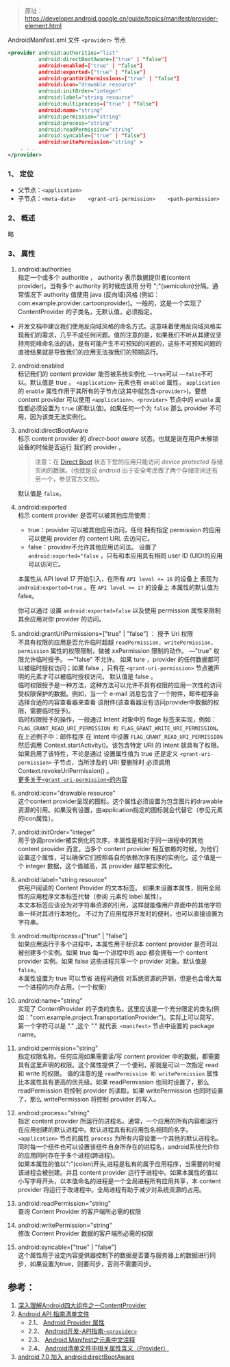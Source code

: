 >原址：https://developer.android.google.cn/guide/topics/manifest/provider-element.html

AndroidManifest.xml 文件 `<provider>` 节点
```xml
<provider android:authorities="list"
          android:directBootAware=["true" | "false"]
          android:enabled=["true" | "false"]
          android:exported=["true" | "false"]
          android:grantUriPermissions=["true" | "false"]
          android:icon="drawable resource"
          android:initOrder="integer"
          android:label="string resource"
          android:multiprocess=["true" | "false"]
          android:name="string"
          android:permission="string"
          android:process="string"
          android:readPermission="string"
          android:syncable=["true" | "false"]
          android:writePermission="string" >
    . . .
</provider>
```
### 1、 定位
- 父节点：`<application>`
- 子节点：`<meta-data>    <grant-uri-permission>    <path-permission>`

### 2、 概述
略
### 3、 属性
1. android:authorities    
指定一个或多个 authoritie ， authority 表示数据提供者(content provider)。当有多个 authority 的时候应该用 分号 ";"(semicolon)分隔。通常情况下 authority 值使用 java (反向域)风格 (例如：com.example.provider.cartoonprovider)。一般的，这是一个实现了 ContentProvider 的子类名，无默认值，必须指定。
  - 开发文档中建议我们使用反向域风格的命名方式。这意味着使用反向域风格实现我们的需求，几乎不成任何问题。值的注意的是，如果我们不听从其建议坚持用驼峰命名法的话，是有可能产生不可预知的问题的，这些不可预知问题的直接结果就是导致我们的应用无法按我们的预期运行。

2. android:enabled   
标记我们的 content provider 能否被系统实例化 —`true`可以 —`false`不可以。默认值是 true 。
`<application>` 元素也有 `enabled` 属性， `application` 的 `enable` 属性作用于其所有的子节点(这其中就包含`<provider>`)。要想 content provider 可以使用 `<application>、<provider>` 节点中的 `enable` 属性都必须设置为 `true` (即默认值)。如果任何一个为 `false` 那么 provider 不可用，因为该类无法实例化。

3. android:directBootAware    
标示 content provider 的 _direct-boot aware_ 状态。也就是说在用户未解锁设备的时候是否运行 我们的 provider 。  

    >注意：在 [Direct Boot](https://developer.android.google.cn/training/articles/direct-boot.html) 状态下您的应用只能访问 _device protected_ 存储空间的数据。(也就是说 android 出于安全考虑做了两个存储空间还有另一个，参见官方文档)。

    默认值是 `false`。

4. android:exported    
标示 content provider 是否可以被其他应用使用：
    - true：provider 可以被其他应用访问，任何 拥有指定 permission 的应用可以使用 provider 的 content URL 去访问它。
    - false：provider不允许其他应用访问法。 设置了 `android:exported="false` ，只有和本应用具有相同 user ID (UID)的应用可以访问它。

    本属性从 API level 17 开始引入，在所有 `API level <= 16` 的设备上 表现为 `android:exported=true` 。在 `API level >= 17` 的设备上 本属性的默认值为 false。

    你可以通过 设置 `android:exported=false` 以及使用  permission 属性来限制 其余应用对你 provider 的访问。

5. android:grantUriPermissions=["true" | "false"]  ：  授予 Uri 权限     
不具有权限的应用是否允许临时超越 ` readPermission, writePermission, permission ` 属性的权限限制，做被 xxPermission 限制的动作。 —"true" 权限允许临时授予。 —"false" 不允许。
如果 ture ，provider 的任何数据都可以被临时授权访问；如果 false ，只有在 ` <grant-uri-permission> ` 节点被声明的元素才可以被临时授权访问。
默认值是 false 。      
临时权限授予是一种方法，这种方法可以允许不具有权限的应用一次性的访问受权限保护的数据。例如，当一个 e-mail 消息包含了一个附件，邮件程序会选择合适的内容查看器来查看 该附件(该查看器没有访问provider中数据的权限，需要临时授予)。           
临时权限授予的操作，一般通过 Intent 对象中的 flage 标签来实现，例如：` FLAG_GRANT_READ_URI_PERMISSION 和 FLAG_GRANT_WRITE_URI_PERMISSION `。  在上述例子中：邮件程序 在 Intent 中设置 `FLAG_GRANT_READ_URI_PERMISSION` 然后调用 Context.startActivity()。该包含特定 URI 的 Intent 就具有了权限。       
如果启用了该特性，不论是通过 设置属性值为 true  还是定义 ` <grant-uri-permission> ` 子节点，当所涉及的 URI 要删除时 必须调用 Context.revokeUriPermission() 。      
[更多关于`<grant-uri-permission>`的内容](https://developer.android.google.cn/guide/topics/manifest/grant-uri-permission-element.html)

6. android:icon="drawable resource"     
这个content provider呈现的图标。这个属性必须设置为包含图片的drawable资源的引用。如果没有设置，由application指定的图标就会代替它（参见<application>元素的icon属性）。

7. android:initOrder="integer"       
用于协调provider被实例化的次序，本属性是相对于同一进程中的其他 content provider 而言。当多个 content provider 相互依赖的时候，为他们设置这个属性，可以确保它们按照各自的依赖次序有序的实例化。这个值是一个 integer 数据，这个值越高，其 provider 越早被实例化。

8. android:label="string resource"       
供用户阅读的 Content Provider 的文本标签。 如果未设置本属性，则用全局性的应用程序文本标签代替（参阅 <application> 元素的 label 属性）。    
本文本标签应该设为对字符串资源的引用，这样就能像用户界面中的其他字符串一样对其进行本地化。 不过为了应用程序开发时的便利，也可以直接设置为字符串。

9. android:multiprocess=["true" | "false"]       
如果应用运行于多个进程中，本属性用于标识本 content provider 是否可以被创建多个实例。如果 true 每一个进程中的 app 都会拥有一个 content provider 实例。如果 false 这些进程共享一个 provider 对象。默认值是 `false`。     
本属性设置为 true 可以节省 进程间通信 对系统资源的开销，但是也会增大每一个进程的内存占用。(一个权衡)

10. android:name="string"       
实现了 ContentProvider 的子类的类名。这里应该是一个充分限定的类名(例如："com.example.project.TransportationProvider")。实际上可以简写，第一个字符可以是 "." ,这个 "." 就代表` <manifest>` 节点中设置的 package name。

11. android:permission="string"         
指定权限名称。任何应用如果需要读/写 content provider 中的数据，都需要具有这里声明的权限。这个属性提供了一个便利，那就是可以一次指定 read 和 write 的权限。  值的注意的是 ` readPermission 和 writePermission ` 属性比本属性具有更高的优先级。如果 readPermission 也同时设置了，那么 readPermission 将控制 provider 的读取。如果 writePermission 也同时设置了，那么 writePermission 将控制 provider 的写入。      

12. android:process="string"      
指定 content provider 所运行的进程名。通常，一个应用的所有内容都运行在应用创建的默认进程中。默认进程具有和应用包名相同的名字。`<application>` 节点的属性 `process` 为所有内容设置一个其他的默认进程名。同时每一个组件也可以设置该组件自身所存在的进程名，android系统允许你的应用同时存在于多个进程(跨进程)。     
如果本属性的值以":"(colon)开头,进程是私有的属于应用程序，当需要的时候该进程会被创建。并且 content provider 运行于进程中。如果本属性的值以小写字母开头，以本值命名的进程是一个全局进程所有应用共享，本 content provider 将运行于改进程中。全局进程有助于减少对系统资源的占用。

13. android:readPermission="string"     
查询 Content Provider 的客户端所必需的权限

14. android:writePermission="string"     
修改 Content Provider 数据的客户端所必需的权限

15. android:syncable=["true" | "false"]          
这个属性用于设定内容提供器控制下的数据是否要与服务器上的数据进行同步，如果设置为true，则要同步，否则不需要同步。


## 参考：
1. [深入理解Android四大组件之一ContentProvider](http://blog.csdn.net/hehe26/article/details/51784355)
2. [Android API 指南清单文件](https://developer.android.google.cn/guide/topics/manifest/provider-element.html)
    - 2.1、 [Android Provider 属性](http://blog.csdn.net/peng_cao/article/details/50747694)
    - 2.2、 [Android开发-API指南-`<provider>`](http://www.cnblogs.com/popapa/p/android_provider-element.html)
    - 2.3、 [Android Manifest之<provider>元素中文注释](http://blog.csdn.net/jewleo/article/details/8939104)
    - 2.4、 [Android清单文件中相关属性含义（Provider）](http://blog.csdn.net/berber78/article/details/39252727)
3. [ android 7.0 加入 android:directBootAware ](http://blog.csdn.net/sergeycao/article/details/53636509)
